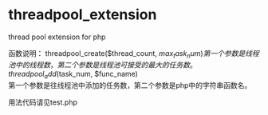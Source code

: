 # threadpool_extension
thread pool extension for php



函数说明：
threadpool_create($thread_count, $max_task_num)  
第一个参数是线程池中的线程数，第二个参数是线程池可接受的最大的任务数。  
threadpool_add($task_num, $func_name)  
第一个参数是往线程池中添加的任务数，第二个参数是php中的字符串函数名。  

用法代码请见test.php    
